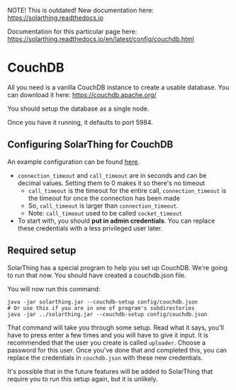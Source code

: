 NOTE! This is outdated! New documentation here: https://solarthing.readthedocs.io

Documentation for this particular page here: https://solarthing.readthedocs.io/en/latest/config/couchdb.html

# CouchDB
All you need is a vanilla CouchDB instance to create a usable database. You can download it here: https://couchdb.apache.org/

You should setup the database as a single node.

Once you have it running, it defaults to port 5984.

## Configuring SolarThing for CouchDB
An example configuration can be found [here](../../config_templates/databases/couchdb_template.json).

* `connection_timeout` and `call_timeout` are in seconds and can be decimal values. Setting them to 0 makes it so there's no timeout
  * `call_timeout` is the timeout for the entire call, `connection_timeout` is the timeout for once the connection has been made
  * So, `call_timeout` is larger than `connection_timeout`. 
  * Note: `call_timeout` used to be called `socket_timeout`
* To start with, you should **put in admin credentials**. You can replace these credentials with a less privileged user later.

## Required setup
SolarThing has a special program to help you set up CouchDB. We're going to run that now. You should have
created a couchdb.json file.

You will now run this command:
```shell
java -jar solarthing.jar --couchdb-setup config/couchdb.json
# Or use this if you are in one of program's subdirectories
java -jar ../solarthing.jar --couchdb-setup config/couchdb.json
```
That command will take you through some setup. Read what it says, you'll have to press enter a few times and
you will have to give it input. It is recommended that the user you create is called `uploader`. Choose a password for
this user. Once you've done that and completed this, you can replace the credentials in `couchdb.json` with these new credentials.

It's possible that in the future features will be added to SolarThing that require you to run this setup again,
but it is unlikely.
